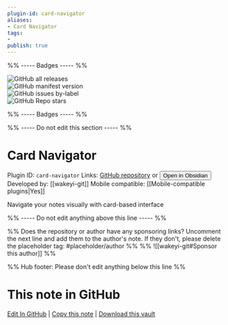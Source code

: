 ```yaml
---
plugin-id: card-navigator
aliases:
- Card Navigator
tags: 
- 
publish: true
---
```


%% ----- Badges ----- %%

![GitHub all releases](https://img.shields.io/github/downloads/wakeyi-git/obsidian-card-navigator-plugin/total?color=573E7A&logo=github&style=for-the-badge)   
![GitHub manifest version](https://img.shields.io/github/manifest-json/v/wakeyi-git/obsidian-card-navigator-plugin?color=573E7A&logo=github&style=for-the-badge)   
![GitHub issues by-label](https://img.shields.io/github/issues/wakeyi-git/obsidian-card-navigator-plugin/help%20wanted?color=573E7A&logo=github&style=for-the-badge)   
![GitHub Repo stars](https://img.shields.io/github/stars/wakeyi-git/obsidian-card-navigator-plugin?color=573E7A&logo=github&style=for-the-badge)

%% ----- Badges ----- %%

%% ----- Do not edit this section ----- %%

# Card Navigator

Plugin ID: `card-navigator`
Links: [GitHub repository](https://github.com/wakeyi-git/obsidian-card-navigator-plugin) or [<button id=HH>Open in Obsidian</button>](obsidian://show-plugin?id=card-navigator)
Developed by: [[wakeyi-git]]
Mobile compatible: [[Mobile-compatible plugins|Yes]]

Navigate your notes visually with card-based interface

%% ----- Do not edit anything above this line ----- %% 

%% Does the repository or author have any sponsoring links? Uncomment the next line and add them to the author's note. If they don't, please delete the placeholder tag: #placeholder/author %%
%% ![[wakeyi-git#Sponsor this author]] %%

%% Hub footer: Please don't edit anything below this line %%

# This note in GitHub

<span class="git-footer">[Edit In GitHub](https://github.dev/obsidian-community/obsidian-hub/blob/main/02%20-%20Community%20Expansions/02.05%20All%20Community%20Expansions/Plugins/card-navigator.md "git-hub-edit-note") | [Copy this note](https://raw.githubusercontent.com/obsidian-community/obsidian-hub/main/02%20-%20Community%20Expansions/02.05%20All%20Community%20Expansions/Plugins/card-navigator.md "git-hub-copy-note") | [Download this vault](https://github.com/obsidian-community/obsidian-hub/archive/refs/heads/main.zip "git-hub-download-vault") </span>
